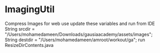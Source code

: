 # ImagingUtil
Compress Images for web use
update these variables and run from IDE 
     String srcdir = "/Users/mohamedameen/Downloads/gausiaacademy/assets/images";
		String destdir = "/Users/mohamedameen/amroot/workout/ga";
run ResizeDirContents.java
    
    
